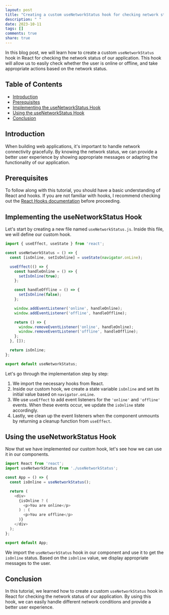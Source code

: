 ```yaml
---
layout: post
title: "Creating a custom useNetworkStatus hook for checking network status"
description: " "
date: 2023-10-11
tags: []
comments: true
share: true
---
```


In this blog post, we will learn how to create a custom `useNetworkStatus` hook in React for checking the network status of our application. This hook will allow us to easily check whether the user is online or offline, and take appropriate actions based on the network status.

## Table of Contents
- [Introduction](#introduction)
- [Prerequisites](#prerequisites)
- [Implementing the useNetworkStatus Hook](#implementing-the-usenetworkstatus-hook)
- [Using the useNetworkStatus Hook](#using-the-usenetworkstatus-hook)
- [Conclusion](#conclusion)

## Introduction
When building web applications, it's important to handle network connectivity gracefully. By knowing the network status, we can provide a better user experience by showing appropriate messages or adapting the functionality of our application.

## Prerequisites
To follow along with this tutorial, you should have a basic understanding of React and hooks. If you are not familiar with hooks, I recommend checking out the [React Hooks documentation](https://reactjs.org/docs/hooks-intro.html) before proceeding.

## Implementing the useNetworkStatus Hook
Let's start by creating a new file named `useNetworkStatus.js`. Inside this file, we will define our custom hook.

```javascript
import { useEffect, useState } from 'react';

const useNetworkStatus = () => {
  const [isOnline, setIsOnline] = useState(navigator.onLine);

  useEffect(() => {
    const handleOnline = () => {
      setIsOnline(true);
    };

    const handleOffline = () => {
      setIsOnline(false);
    };

    window.addEventListener('online', handleOnline);
    window.addEventListener('offline', handleOffline);

    return () => {
      window.removeEventListener('online', handleOnline);
      window.removeEventListener('offline', handleOffline);
    };
  }, []);

  return isOnline;
};

export default useNetworkStatus;
```

Let's go through the implementation step by step:
1. We import the necessary hooks from React.
2. Inside our custom hook, we create a state variable `isOnline` and set its initial value based on `navigator.onLine`.
3. We use `useEffect` to add event listeners for the `'online'` and `'offline'` events. When these events occur, we update the `isOnline` state accordingly.
4. Lastly, we clean up the event listeners when the component unmounts by returning a cleanup function from `useEffect`.

## Using the useNetworkStatus Hook
Now that we have implemented our custom hook, let's see how we can use it in our components.

```javascript
import React from 'react';
import useNetworkStatus from './useNetworkStatus';

const App = () => {
  const isOnline = useNetworkStatus();

  return (
    <div>
      {isOnline ? (
        <p>You are online</p>
      ) : (
        <p>You are offline</p>
      )}
    </div>
  );
};

export default App;
```

We import the `useNetworkStatus` hook in our component and use it to get the `isOnline` status. Based on the `isOnline` value, we display appropriate messages to the user.

## Conclusion
In this tutorial, we learned how to create a custom `useNetworkStatus` hook in React for checking the network status of our application. By using this hook, we can easily handle different network conditions and provide a better user experience.